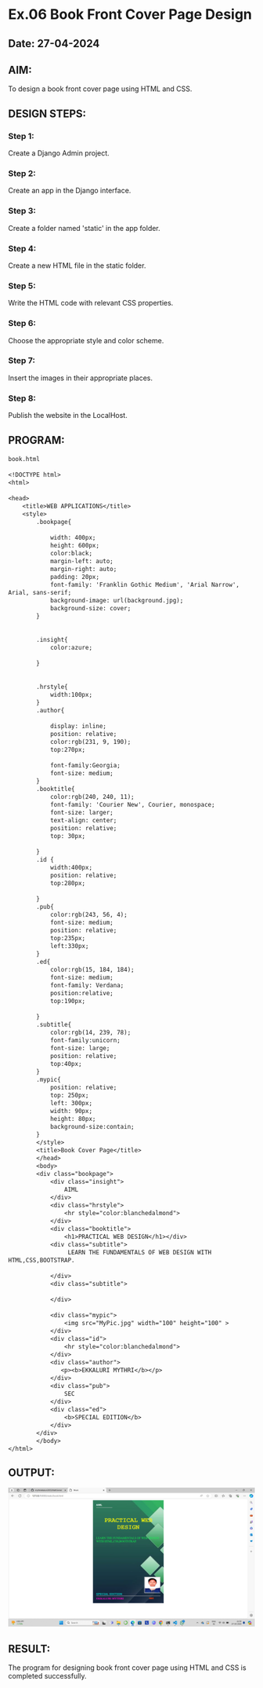 # Ex.06 Book Front Cover Page Design
## Date: 27-04-2024

## AIM:
To design a book front cover page using HTML and CSS.

## DESIGN STEPS:

### Step 1:
Create a Django Admin project.

### Step 2:
Create an app in the Django interface.

### Step 3:
Create a folder named 'static' in the app folder.

### Step 4:
Create a new HTML file in the static folder.

### Step 5:
Write the HTML code with relevant CSS properties.

### Step 6:
Choose the appropriate style and color scheme.

### Step 7:
Insert the images in their appropriate places.

### Step 8:
Publish the website in the LocalHost.

## PROGRAM:
```
book.html

<!DOCTYPE html>
<html>

<head>
    <title>WEB APPLICATIONS</title>
    <style>
        .bookpage{

            width: 400px;
            height: 600px;
            color:black;
            margin-left: auto;
            margin-right: auto;
            padding: 20px;
            font-family: 'Franklin Gothic Medium', 'Arial Narrow', Arial, sans-serif;
            background-image: url(background.jpg);
            background-size: cover;
        }
            
        
        .insight{
            color:azure;
        
        }
        
        
        .hrstyle{
            width:100px;
        }
        .author{
        
            display: inline;
            position: relative;
            color:rgb(231, 9, 190);
            top:270px;
            
            font-family:Georgia;
            font-size: medium;
        }
        .booktitle{
            color:rgb(240, 240, 11);
            font-family: 'Courier New', Courier, monospace;
            font-size: larger;
            text-align: center;
            position: relative;
            top: 30px;
        
        }
        .id {
            width:400px;
            position: relative;
            top:280px;
            
        }
        .pub{
            color:rgb(243, 56, 4);
            font-size: medium;
            position: relative;
            top:235px;
            left:330px;
        }
        .ed{
            color:rgb(15, 184, 184);
            font-size: medium;
            font-family: Verdana;
            position:relative;
            top:190px;
        
        }
        .subtitle{
            color:rgb(14, 239, 78);
            font-family:unicorn;
            font-size: large;
            position: relative;
            top:40px;
        }
        .mypic{
            position: relative;
            top: 250px;
            left: 300px;
            width: 90px;
            height: 80px;
            background-size:contain;
        }
        </style>
        <title>Book Cover Page</title>
        </head>
        <body>
        <div class="bookpage">
            <div class="insight">
                AIML
            </div>
            <div class="hrstyle">
                <hr style="color:blanchedalmond">
            </div>
            <div class="booktitle">
                <h1>PRACTICAL WEB DESIGN</h1></div>
            <div class="subtitle">
                 LEARN THE FUNDAMENTALS OF WEB DESIGN WITH HTML,CSS,BOOTSTRAP.
                 
            </div>
            <div class="subtitle">
                
            </div>

            <div class="mypic">
                <img src="MyPic.jpg" width="100" height="100" >
            </div>
            <div class="id">
                <hr style="color:blanchedalmond">
            </div>
            <div class="author">
               <p><b>EKKALURI MYTHRI</b></p>
            </div>
            <div class="pub">
                SEC
            </div>
            <div class="ed">
                <b>SPECIAL EDITION</b>
            </div>
        </div>
        </body>
</html>

```


## OUTPUT:
![alt text](<Screenshot 2024-04-27 215033.png>)


## RESULT:
The program for designing book front cover page using HTML and CSS is completed successfully.
